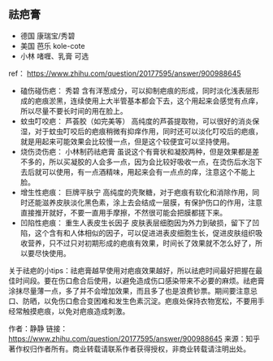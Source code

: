 

## 祛疤膏

* 德国 康瑞宝/秀碧
* 美国 芭乐 kole-cote
* 小林 
  啫喱、乳膏 可选


ref： https://www.zhihu.com/question/20177595/answer/900988645

* 磕伤碰伤疤： 秀碧
  含有洋葱成分，可以抑制疤痕的形成，同时淡化浅表层形成的疤痕淤黑，连续使用上大半管基本都会下去，这个用起来会感觉有点痒，所以尽量不要长时间的用在脸上。
* 蚊虫叮咬疤： 芦荟胶（如完美等）
  高纯度的芦荟提取物，可以很好的消炎保湿，对于蚊虫叮咬后的疤痕稍微有抑痒作用，同时还可以淡化叮咬后的疤痕，就是用起来可能效果会比较慢一点，但是这个较便宜可以坚持使用。
* 烧伤烫伤疤： 小林制药祛疤膏
  虽说这个有膏状和凝胶两种，但是效果都是差不多的，所以买凝胶的人会多一点，因为会比较好吸收一点，在烫伤后水泡下去后就可以使用，有一点酒精味，用起来会有一点点的痒，注意这个不能上脸。
* 增生性疤痕： 巨牌平肤宁
  高纯度的壳聚糖，对于疤痕有软化和消除作用，同时还能滋养皮肤淡化黑色素，涂上去会结成一层膜，有保护伤口的作用，注意直接推开就好，不要一直用手摩擦，不然很可能会把膜都搓下来。
* 凹陷性疤痕： 重生人表皮生长因子
  皮肤表层细胞因为外力到破损，留下了凹陷，这个含有和人体相似的因子，可以促进进表皮细胞生长，促进皮肤组织吸收营养，只不过只对初期形成的疤痕有效果，时间长了效果就不怎么好了，所以要尽快使用。

关于祛疤的小tips：祛疤膏越早使用对疤痕效果越好，所以祛疤时间最好把握在最佳时间段。要在伤口愈合后使用，以避免造成伤口感染带来不必要的麻烦。祛疤膏涂抹尽量薄一点，多了并不会增加效果，而且多了也是浪费钞票。期间要注意忌口、防晒，以免伤口愈合变困难和发生色素沉淀。疤痕处保持衣物宽松，不要用手经常触摸疤痕，以免对疤痕造成刺激。

作者：静静
链接：https://www.zhihu.com/question/20177595/answer/900988645
来源：知乎
著作权归作者所有。商业转载请联系作者获得授权，非商业转载请注明出处。

